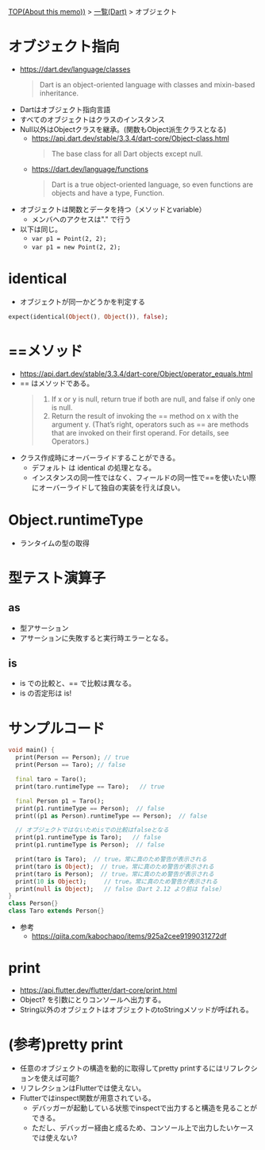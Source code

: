 [TOP(About this memo))](../README.md) > [一覧(Dart)](./README.md) > オブジェクト


# オブジェクト指向
* https://dart.dev/language/classes
  > Dart is an object-oriented language with classes and mixin-based inheritance. 
* Dartはオブジェクト指向言語
* すべてのオブジェクトはクラスのインスタンス
* Null以外はObjectクラスを継承。(関数もObject派生クラスとなる)
  * https://api.dart.dev/stable/3.3.4/dart-core/Object-class.html
    > The base class for all Dart objects except null.  
  * https://dart.dev/language/functions
    > Dart is a true object-oriented language, so even functions are objects and have a type, Function.
* オブジェクトは関数とデータを持つ（メソッドとvariable）
  * メンバへのアクセスは"." で行う
* 以下は同じ。
    * `var p1 = Point(2, 2);`
    * `var p1 = new Point(2, 2);`


# identical
* オブジェクトが同一かどうかを判定する
```dart
expect(identical(Object(), Object()), false);
```

# ==メソッド
* https://api.dart.dev/stable/3.3.4/dart-core/Object/operator_equals.html
* == はメソッドである。
  > 1. If x or y is null, return true if both are null, and false if only one is null.
  > 2. Return the result of invoking the == method on x with the argument y. (That’s right, operators such as == are methods that are invoked on their first operand. For details, see Operators.)
* クラス作成時にオーバーライドすることができる。
  * デフォルト は identical の処理となる。
  * インスタンスの同一性ではなく、フィールドの同一性で==を使いたい際にオーバーライドして独自の実装を行えば良い。


# Object.runtimeType
* ランタイムの型の取得


# 型テスト演算子
## as
* 型アサーション
* アサーションに失敗すると実行時エラーとなる。
## is
* is での比較と、== で比較は異なる。
* is の否定形は is! 


# サンプルコード
```dart
void main() {
  print(Person == Person); // true
  print(Person == Taro); // false

  final taro = Taro();
  print(taro.runtimeType == Taro);   // true

  final Person p1 = Taro();
  print(p1.runtimeType == Person);  // false
  print((p1 as Person).runtimeType == Person);  // false

  // オブジェクトではないためisでの比較はfalseとなる
  print(p1.runtimeType is Taro);   // false
  print(p1.runtimeType is Person);  // false

  print(taro is Taro);  // true。常に真のため警告が表示される
  print(taro is Object);  // true。常に真のため警告が表示される
  print(taro is Person);  // true。常に真のため警告が表示される
  print(10 is Object);     // true。常に真のため警告が表示される
  print(null is Object);   // false（Dart 2.12 より前は false）
}
class Person{}
class Taro extends Person{}
```
* 参考
  * https://qiita.com/kabochapo/items/925a2cee9199031272df


# print
* https://api.flutter.dev/flutter/dart-core/print.html
* Object? を引数にとりコンソールへ出力する。
* String以外のオブジェクトはオブジェクトのtoStringメソッドが呼ばれる。

# (参考)pretty print
* 任意のオブジェクトの構造を動的に取得してpretty printするにはリフレクションを使えば可能?
* リフレクションはFlutterでは使えない。
* Flutterではinspect関数が用意されている。
    * デバッガーが起動している状態でinspectで出力すると構造を見ることができる。
    * ただし、デバッガー経由と成るため、コンソール上で出力したいケースでは使えない?









